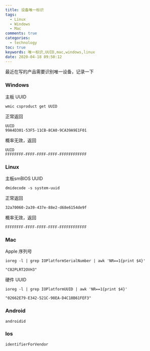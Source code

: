 ```yaml
---
title: 设备唯一标识
tags: 
  - Linux
  - Windows
  - Mac
comments: true
categories: 
  - technology
toc: true
keywords: 唯一标识,UUID,mac,windows,linux
date: 2020-04-18 09:50:12
---
```



最近在写的产品需要识别唯一设备，记录一下

### Windows

主板 UUID
```
wmic csproduct get UUID
```
正常返回
```
UUID
99A4D301-53F5-11CB-8CA0-9CA39A9E1F01
```

概率无效，返回
```
UUID
FFFFFFFF-FFFF-FFFF-FFFF-FFFFFFFFFFFF
```

### Linux

主板smBIOS UUID
```
dmidecode -s system-uuid
```
正常返回
```
32a70060-2a39-437e-88e2-d68e6154de9f
```

概率无效，返回
```
FFFFFFFF-FFFF-FFFF-FFFF-FFFFFFFFFFFF
```

### Mac

Apple 序列号

```
ioreg -l | grep IOPlatformSerialNumber | awk 'NR==1{print $4}'
```

```
"C02PLRT2OVH3"
```

硬件 UUID

```
ioreg -l | grep IOPlatformUUID | awk 'NR==1{print $4}'
```

```
"02662E79-E342-521C-98EA-D4C18B61FEF3"
```

### Android

```
androidid
```

### Ios

```
identifierForVendor
```

